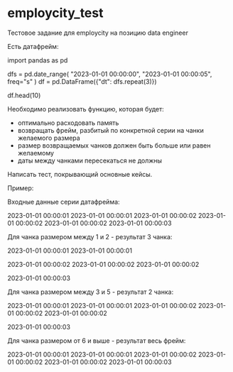# employcity_test
Тестовое задание для employcity на позицию data engineer


Есть датафрейм:

import pandas as pd

dfs = pd.date_range(
    "2023-01-01 00:00:00", 
    "2023-01-01 00:00:05", 
    freq="s"
)
df = pd.DataFrame({"dt": dfs.repeat(3)})

df.head(10)



Необходимо реализовать функцию, которая будет: 
- оптимально расходовать память
- возвращать фрейм, разбитый по конкретной серии на чанки желаемого размера 
- размер возвращаемых чанков должен быть больше или равен желаемому
- даты между чанками пересекаться не должны

Написать тест, покрывающий основные кейсы.

Пример:

Входные данные серии датафрейма:

2023-01-01 00:00:01
2023-01-01 00:00:01
2023-01-01 00:00:02
2023-01-01 00:00:02
2023-01-01 00:00:02
2023-01-01 00:00:03

Для чанка размером между 1 и 2  - результат 3 чанка:

2023-01-01 00:00:01
2023-01-01 00:00:01

2023-01-01 00:00:02
2023-01-01 00:00:02
2023-01-01 00:00:02

2023-01-01 00:00:03

Для чанка размером между 3 и 5 - результат 2 чанка:

2023-01-01 00:00:01
2023-01-01 00:00:01
2023-01-01 00:00:02
2023-01-01 00:00:02
2023-01-01 00:00:02

2023-01-01 00:00:03

Для чанка размером от 6 и выше - результат весь фрейм:

2023-01-01 00:00:01
2023-01-01 00:00:01
2023-01-01 00:00:02
2023-01-01 00:00:02
2023-01-01 00:00:02
2023-01-01 00:00:03
